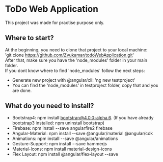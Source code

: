 # ToDo Web Application

This project was made for practise purpose only.

## Where to start?
At the beginning, you need to clone that project to your local machine:<br/>
'git clone https://github.com/Zvukamar/todoWebApplication.git' <br/>
After that, make sure you have the 'node_modules' folder in your main folder. </br>
If you dont know where to find 'node_modules' follow the next steps:
  * Generate new project with @angular/cli: 'ng new testproject'
  * You can find the 'node_modules' in testproject folder, copy that and you are done.

## What do you need to install?

* Bootstrap4: npm install bootstrap@4.0.0-alpha.6. (If you have already bootstrap3 installed: npm uninstall bootstrap)
* Firebase: npm install --save angularfire2 firebase
* Angular-Material: npm install --save @angular/material @angular/cdk
* Animations: npm install --save @angular/animations
* Gesture-Support: npm install --save hammerjs
* Material-Icons: npm install material-design-icons
* Flex Layout: npm install @angular/flex-layout --save
